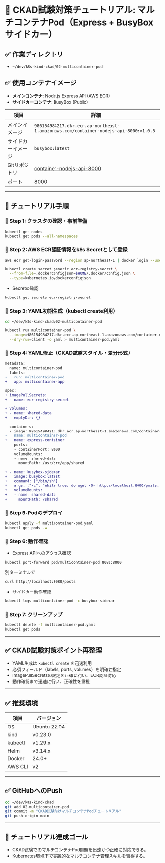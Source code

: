 # 📘 CKAD試験対策チュートリアル: マルチコンテナPod（Express + BusyBoxサイドカー）

## ✅ 作業ディレクトリ

- `~/dev/k8s-kind-ckad/02-multicontainer-pod`

## ✅ 使用コンテナイメージ

- **メインコンテナ**: Node.js Express API (AWS ECR)
- **サイドカーコンテナ**: BusyBox (Public)

| 項目 | 詳細 |
|------|-------|
| メインイメージ | `986154984217.dkr.ecr.ap-northeast-1.amazonaws.com/container-nodejs-api-8000:v1.0.5` |
| サイドカーイメージ | `busybox:latest` |
| Gitリポジトリ | [container-nodejs-api-8000](https://github.com/kurosawa-kuro/container-nodejs-api-8000) |
| ポート | 8000 |

---

## 🚀 チュートリアル手順

### 📌 Step 1: クラスタの確認・事前準備

```bash
kubectl get nodes
kubectl get pods --all-namespaces
```

### 📌 Step 2: AWS ECR認証情報をk8s Secretとして登録

```bash
aws ecr get-login-password --region ap-northeast-1 | docker login --username AWS --password-stdin 986154984217.dkr.ecr.ap-northeast-1.amazonaws.com

kubectl create secret generic ecr-registry-secret \
  --from-file=.dockerconfigjson=$HOME/.docker/config.json \
  --type=kubernetes.io/dockerconfigjson
```

- Secretの確認

```bash
kubectl get secrets ecr-registry-secret
```

### 📌 Step 3: YAML初期生成（kubectl create利用）

```bash
cd ~/dev/k8s-kind-ckad/02-multicontainer-pod

kubectl run multicontainer-pod \
  --image=986154984217.dkr.ecr.ap-northeast-1.amazonaws.com/container-nodejs-api-8000:v1.0.5 \
  --dry-run=client -o yaml > multicontainer-pod.yaml
```

### 📌 Step 4: YAML修正（CKAD試験スタイル・差分形式）

```diff
metadata:
  name: multicontainer-pod
  labels:
-   run: multicontainer-pod
+   app: multicontainer-app

spec:
+ imagePullSecrets:
+ - name: ecr-registry-secret

+ volumes:
+ - name: shared-data
+   emptyDir: {}

  containers:
  - image: 986154984217.dkr.ecr.ap-northeast-1.amazonaws.com/container-nodejs-api-8000:v1.0.5
-   name: multicontainer-pod
+   name: express-container
    ports:
    - containerPort: 8000
    volumeMounts:
    - name: shared-data
      mountPath: /usr/src/app/shared

+ - name: busybox-sidecar
+   image: busybox:latest
+   command: ["/bin/sh"]
+   args: ["-c", "while true; do wget -O- http://localhost:8000/posts; echo; sleep 5; done"]
+   volumeMounts:
+   - name: shared-data
+     mountPath: /shared
```

### 📌 Step 5: Podのデプロイ

```bash
kubectl apply -f multicontainer-pod.yaml
kubectl get pods -w
```

### 📌 Step 6: 動作確認

- Express APIへのアクセス確認

```bash
kubectl port-forward pod/multicontainer-pod 8080:8000
```
別ターミナルで

```bash
curl http://localhost:8080/posts
```

- サイドカー動作確認

```bash
kubectl logs multicontainer-pod -c busybox-sidecar
```

### 📌 Step 7: クリーンアップ

```bash
kubectl delete -f multicontainer-pod.yaml
kubectl get pods
```

---

## ✅ CKAD試験対策ポイント再整理

- YAML生成は `kubectl create` を迅速利用
- 必須フィールド（labels, ports, volumes）を明確に指定
- imagePullSecretsの設定を正確に行い、ECR認証対応
- 動作確認まで迅速に行い、正確性を重視

---

## ✅ 推奨環境

| 項目    | バージョン |
|---------|------------|
| OS      | Ubuntu 22.04 |
| kind    | v0.23.0 |
| kubectl | v1.29.x |
| Helm    | v3.14.x |
| Docker  | 24.0+ |
| AWS CLI | v2 |

---

## ✅ GitHubへのPush

```bash
cd ~/dev/k8s-kind-ckad
git add 02-multicontainer-pod
git commit -m "CKAD試験向けマルチコンテナPodチュートリアル"
git push origin main
```

---

## 🎯 チュートリアル達成ゴール

- CKAD試験でのマルチコンテナPod問題を迅速かつ正確に対応できる。
- Kubernetes環境下で実践的なマルチコンテナ管理スキルを習得する。

